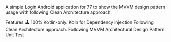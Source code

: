 A simple Login Android application for 77 to show the MVVM design pattern usage with following Clean Architecture approach.

Features 🕹
100% Kotlin-only.
Koin for Dependency injection
Following Clean Architecture approach.
Following MVVM Architectural Design Pattern.
Unit Test
